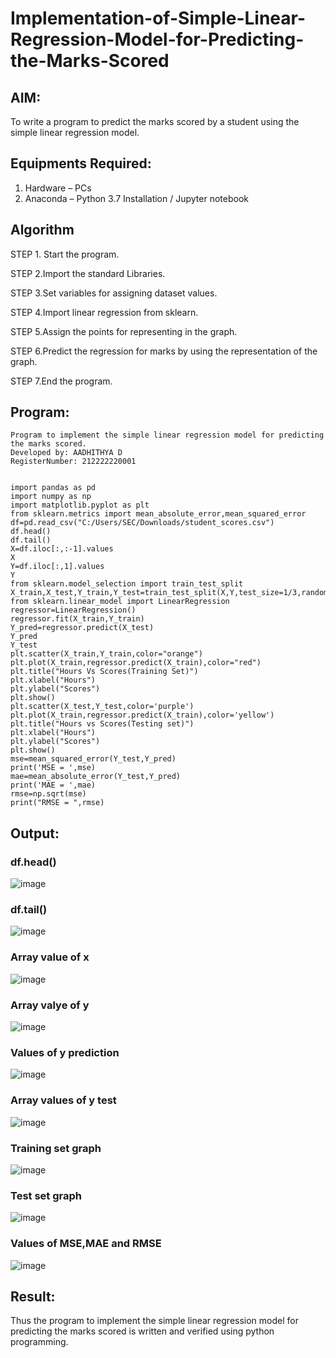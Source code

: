 # Implementation-of-Simple-Linear-Regression-Model-for-Predicting-the-Marks-Scored

## AIM:
To write a program to predict the marks scored by a student using the simple linear regression model.

## Equipments Required:
1. Hardware – PCs
2. Anaconda – Python 3.7 Installation / Jupyter notebook

## Algorithm
STEP 1. Start the program.

STEP 2.Import the standard Libraries.

STEP 3.Set variables for assigning dataset values.

STEP 4.Import linear regression from sklearn.

STEP 5.Assign the points for representing in the graph.

STEP 6.Predict the regression for marks by using the representation of the graph.

STEP 7.End the program.

## Program:
```
Program to implement the simple linear regression model for predicting the marks scored.
Developed by: AADHITHYA D
RegisterNumber: 212222220001

```

```

import pandas as pd
import numpy as np
import matplotlib.pyplot as plt
from sklearn.metrics import mean_absolute_error,mean_squared_error
df=pd.read_csv("C:/Users/SEC/Downloads/student_scores.csv")
df.head()
df.tail()
X=df.iloc[:,:-1].values
X
Y=df.iloc[:,1].values
Y
from sklearn.model_selection import train_test_split
X_train,X_test,Y_train,Y_test=train_test_split(X,Y,test_size=1/3,random_state=0)
from sklearn.linear_model import LinearRegression
regressor=LinearRegression()
regressor.fit(X_train,Y_train)
Y_pred=regressor.predict(X_test)
Y_pred
Y_test
plt.scatter(X_train,Y_train,color="orange")
plt.plot(X_train,regressor.predict(X_train),color="red")
plt.title("Hours Vs Scores(Training Set)")
plt.xlabel("Hours")
plt.ylabel("Scores")
plt.show()
plt.scatter(X_test,Y_test,color='purple')
plt.plot(X_train,regressor.predict(X_train),color='yellow')
plt.title("Hours vs Scores(Testing set)")
plt.xlabel("Hours")
plt.ylabel("Scores")
plt.show()
mse=mean_squared_error(Y_test,Y_pred)
print('MSE = ',mse)
mae=mean_absolute_error(Y_test,Y_pred)
print('MAE = ',mae)
rmse=np.sqrt(mse)
print("RMSE = ",rmse)  
```

## Output:
### df.head() 
![image](https://github.com/user-attachments/assets/e785ff8b-7229-417e-87c9-d27d94faa451)

### df.tail()
![image](https://github.com/user-attachments/assets/c298474b-4a78-4ed4-92f2-c194e292edc3)

### Array value of x
![image](https://github.com/user-attachments/assets/7c51e600-21d3-442b-8216-1088d082d87a)

### Array valye of y
![image](https://github.com/user-attachments/assets/e7aa4960-132a-4b9a-9efa-3bb26870bc5c)

### Values of y prediction
![image](https://github.com/user-attachments/assets/ab5fc83c-eb27-4719-b36a-73bb048ed5e6)

### Array values of y test
![image](https://github.com/user-attachments/assets/3661ce0e-ba5a-4ebe-b34e-1fdc044a9d5f)

### Training set graph
![image](https://github.com/user-attachments/assets/196b0e66-48a3-4aff-b1ed-1edfab608ee3)

### Test  set graph
![image](https://github.com/user-attachments/assets/f0ef044c-a080-4d19-9270-69c400cd4484)

### Values of MSE,MAE and RMSE
![image](https://github.com/user-attachments/assets/1805e0bd-dac8-4046-a88a-191bdd4ebd64)


## Result:
Thus the program to implement the simple linear regression model for predicting the marks scored is written and verified using python programming.
